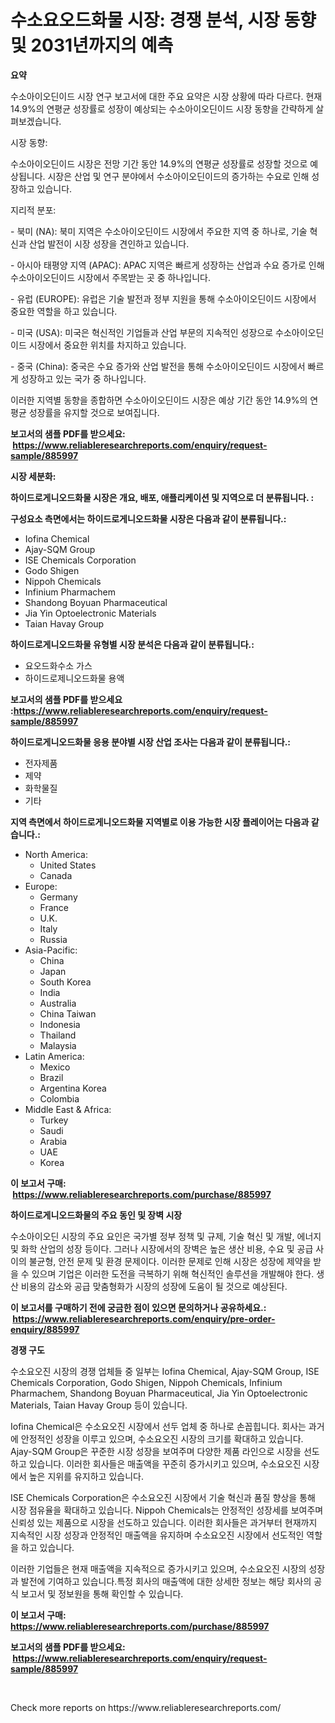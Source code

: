 <p><h1>수소요오드화물 시장: 경쟁 분석, 시장 동향 및 2031년까지의 예측</h1></p><p><strong>요약</strong></p>
<p><p>수소아이오딘이드 시장 연구 보고서에 대한 주요 요약은 시장 상황에 따라 다르다. 현재 14.9%의 연평균 성장률로 성장이 예상되는 수소아이오딘이드 시장 동향을 간략하게 살펴보겠습니다.</p><p>시장 동향:</p><p>수소아이오딘이드 시장은 전망 기간 동안 14.9%의 연평균 성장률로 성장할 것으로 예상됩니다. 시장은 산업 및 연구 분야에서 수소아이오딘이드의 증가하는 수요로 인해 성장하고 있습니다.</p><p>지리적 분포:</p><p>- 북미 (NA): 북미 지역은 수소아이오딘이드 시장에서 주요한 지역 중 하나로, 기술 혁신과 산업 발전이 시장 성장을 견인하고 있습니다.</p><p>- 아시아 태평양 지역 (APAC): APAC 지역은 빠르게 성장하는 산업과 수요 증가로 인해 수소아이오딘이드 시장에서 주목받는 곳 중 하나입니다.</p><p>- 유럽 (EUROPE): 유럽은 기술 발전과 정부 지원을 통해 수소아이오딘이드 시장에서 중요한 역할을 하고 있습니다.</p><p>- 미국 (USA): 미국은 혁신적인 기업들과 산업 부문의 지속적인 성장으로 수소아이오딘이드 시장에서 중요한 위치를 차지하고 있습니다.</p><p>- 중국 (China): 중국은 수요 증가와 산업 발전을 통해 수소아이오딘이드 시장에서 빠르게 성장하고 있는 국가 중 하나입니다.</p><p>이러한 지역별 동향을 종합하면 수소아이오딘이드 시장은 예상 기간 동안 14.9%의 연평균 성장률을 유지할 것으로 보여집니다.</p></p>
<p><strong>보고서의 샘플 PDF를 받으세요: &nbsp;<a href="https://www.reliableresearchreports.com/enquiry/request-sample/885997">https://www.reliableresearchreports.com/enquiry/request-sample/885997</a></strong></p>
<p><strong>시장 세분화:</strong></p>
<p><strong> 하이드로게니오드화물 시장은 개요, 배포, 애플리케이션 및 지역으로 더 분류됩니다. :</strong></p>
<p><strong>구성요소 측면에서는 하이드로게니오드화물 시장은 다음과 같이 분류됩니다.:</strong></p>
<p><ul><li>Iofina Chemical</li><li>Ajay-SQM Group</li><li>ISE Chemicals Corporation</li><li>Godo Shigen</li><li>Nippoh Chemicals</li><li>Infinium Pharmachem</li><li>Shandong Boyuan Pharmaceutical</li><li>Jia Yin Optoelectronic Materials</li><li>Taian Havay Group</li></ul></p>
<p><strong> 하이드로게니오드화물 유형별 시장 분석은 다음과 같이 분류됩니다.:</strong></p>
<p><ul><li>요오드화수소 가스</li><li>하이드로제니오드화물 용액</li></ul></p>
<p><strong>보고서의 샘플 PDF를 받으세요 :<a href="https://www.reliableresearchreports.com/enquiry/request-sample/885997">https://www.reliableresearchreports.com/enquiry/request-sample/885997</a></strong></p>
<p><strong> 하이드로게니오드화물 응용 분야별 시장 산업 조사는 다음과 같이 분류됩니다.:</strong></p>
<p><ul><li>전자제품</li><li>제약</li><li>화학물질</li><li>기타</li></ul></p>
<p><strong>지역 측면에서 하이드로게니오드화물 지역별로 이용 가능한 시장 플레이어는 다음과 같습니다.:</strong></p>
<p><ul>
    <li>
        North America:
        <ul>
            <li>United States</li>
            <li>Canada</li>
        </ul>
    </li>
    <li>
        Europe:
        <ul>
            <li>Germany</li>
            <li>France</li>
            <li>U.K.</li>
            <li>Italy</li>
            <li>Russia</li>
        </ul>
    </li>
    <li>
        Asia-Pacific:
        <ul>
            <li>China</li>
            <li>Japan</li>
            <li>South Korea</li>
            <li>India</li>
            <li>Australia</li>
            <li>China Taiwan</li>
            <li>Indonesia</li>
            <li>Thailand</li>
            <li>Malaysia</li>
        </ul>
    </li>
    <li>
        Latin America:
        <ul>
            <li>Mexico</li>
            <li>Brazil</li>
            <li>Argentina Korea</li>
            <li>Colombia</li>
        </ul>
    </li>
    <li>
        Middle East & Africa:
        <ul>
            <li>Turkey</li>
            <li>Saudi</li>
            <li>Arabia</li>
            <li>UAE</li>
            <li>Korea</li>
        </ul>
    </li>
    </ul></p>
<p><strong>이 보고서 구매: &nbsp;<a href="https://www.reliableresearchreports.com/purchase/885997">https://www.reliableresearchreports.com/purchase/885997</a></strong></p>
<p><strong>하이드로게니오드화물의 주요 동인 및 장벽 시장</strong></p>
<p><p>수소아이오딘 시장의 주요 요인은 국가별 정부 정책 및 규제, 기술 혁신 및 개발, 에너지 및 화학 산업의 성장 등이다. 그러나 시장에서의 장벽은 높은 생산 비용, 수요 및 공급 사이의 불균형, 안전 문제 및 환경 문제이다. 이러한 문제로 인해 시장은 성장에 제약을 받을 수 있으며 기업은 이러한 도전을 극복하기 위해 혁신적인 솔루션을 개발해야 한다. 생산 비용의 감소와 공급 맞춤형화가 시장의 성장에 도움이 될 것으로 예상된다.</p></p>
<p><strong>이 보고서를 구매하기 전에 궁금한 점이 있으면 문의하거나 공유하세요.: &nbsp;<a href="https://www.reliableresearchreports.com/enquiry/pre-order-enquiry/885997">https://www.reliableresearchreports.com/enquiry/pre-order-enquiry/885997</a></strong></p>
<p><strong>경쟁 구도</strong></p>
<p><p>수소요오진 시장의 경쟁 업체들 중 일부는 Iofina Chemical, Ajay-SQM Group, ISE Chemicals Corporation, Godo Shigen, Nippoh Chemicals, Infinium Pharmachem, Shandong Boyuan Pharmaceutical, Jia Yin Optoelectronic Materials, Taian Havay Group 등이 있습니다.</p><p>Iofina Chemical은 수소요오진 시장에서 선두 업체 중 하나로 손꼽힙니다. 회사는 과거에 안정적인 성장을 이루고 있으며, 수소요오진 시장의 크기를 확대하고 있습니다. Ajay-SQM Group은 꾸준한 시장 성장을 보여주며 다양한 제품 라인으로 시장을 선도하고 있습니다. 이러한 회사들은 매출액을 꾸준히 증가시키고 있으며, 수소요오진 시장에서 높은 지위를 유지하고 있습니다.</p><p>ISE Chemicals Corporation은 수소요오진 시장에서 기술 혁신과 품질 향상을 통해 시장 점유율을 확대하고 있습니다. Nippoh Chemicals는 안정적인 성장세를 보여주며 신뢰성 있는 제품으로 시장을 선도하고 있습니다. 이러한 회사들은 과거부터 현재까지 지속적인 시장 성장과 안정적인 매출액을 유지하며 수소요오진 시장에서 선도적인 역할을 하고 있습니다.</p><p>이러한 기업들은 현재 매출액을 지속적으로 증가시키고 있으며, 수소요오진 시장의 성장과 발전에 기여하고 있습니다.특정 회사의 매출액에 대한 상세한 정보는 해당 회사의 공식 보고서 및 정보원을 통해 확인할 수 있습니다.</p></p>
<p><strong>이 보고서 구매: &nbsp; <a href="https://www.reliableresearchreports.com/purchase/885997">https://www.reliableresearchreports.com/purchase/885997</a></strong></p>
<p><strong>보고서의 샘플 PDF를 받으세요: &nbsp;<a href="https://www.reliableresearchreports.com/enquiry/request-sample/885997">https://www.reliableresearchreports.com/enquiry/request-sample/885997</a></strong><strong></strong></p>
<p>&nbsp;</p>
<p>Check more reports on https://www.reliableresearchreports.com/</p>
